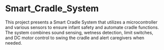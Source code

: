 # Smart_Cradle_System
This project presents a Smart Cradle System that utilizes a microcontroller and various sensors to ensure infant safety and automate cradle functions. The system combines sound sensing, wetness detection, limit switches, and DC motor control to swing the cradle and alert caregivers when needed.
